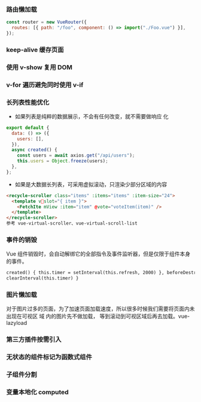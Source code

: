 ### 路由懒加载

```js
const router = new VueRouter({
  routes: [{ path: "/foo", component: () => import("./Foo.vue") }],
});
```

### keep-alive 缓存页面

### 使用 v-show 复用 DOM

### v-for 遍历避免同时使用 v-if

### 长列表性能优化

- 如果列表是纯粹的数据展示，不会有任何改变，就不需要做响应
  化

```js
export default {
  data: () => ({
    users: [],
  }),
  async created() {
    const users = await axios.get("/api/users");
    this.users = Object.freeze(users);
  },
};
```

- 如果是大数据长列表，可采用虚拟滚动，只渲染少部分区域的内容

```html
<recycle-scroller class="items" :items="items" :item-size="24">
  <template vslot="{ item }">
    <FetchIte mView :item="item" @vote="voteItem(item)" />
  </template>
</recycle-scroller>
参考 vue-virtual-scroller、vue-virtual-scroll-list
```

### 事件的销毁

Vue 组件销毁时，会自动解绑它的全部指令及事件监听器，但是仅限于组件本身的事件。

```html
created() { this.timer = setInterval(this.refresh, 2000) }, beforeDestroy() {
clearInterval(this.timer) }
```

### 图片懒加载

对于图片过多的页面，为了加速页面加载速度，所以很多时候我们需要将页面内未出现在可视区
域 内的图片先不做加载， 等到滚动到可视区域后再去加载。vue-lazyload

### 第三方插件按需引入

### 无状态的组件标记为函数式组件

### 子组件分割

### 变量本地化 computed
